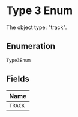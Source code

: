 
# Type 3 Enum

The object type: "track".

## Enumeration

`Type3Enum`

## Fields

| Name |
|  --- |
| `TRACK` |

